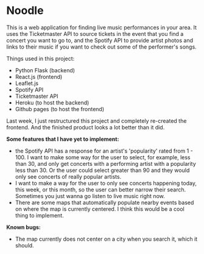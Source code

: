 # Noodle

This is a web application for finding live music performances in your area. It uses the Ticketmaster API to source tickets in the event that you find a concert you want to go to, and the Spotify API to provide artist photos and links to their music if you want to check out some of the performer's songs.

Things used in this project:
- Python Flask (backend)
- React.js (frontend)
- Leaflet.js
- Spotify API
- Ticketmaster API
- Heroku (to host the backend)
- Github pages (to host the frontend)

Last week, I just restructured this project and completely re-created the frontend. And the finished product looks a lot better than it did.

**Some features that I have yet to implement:**
- the Spotify API has a response for an artist's 'popularity' rated from 1 - 100. I want to make some way for the user to select, for example, less than 30, and only get concerts with a performing artist with a popularity less than 30. Or the user could select greater than 90 and they would only see concerts of really popular artists.
- I want to make a way for the user to only see concerts happening today, this week, or this month, so the user can better narrow their search. Sometimes you just wanna go listen to live music right now.
- There are some maps that automatically populate nearby events based on where the map is currently centered. I think this would be a cool thing to implement.

**Known bugs:**
- The map currently does not center on a city when you search it, which it should.
